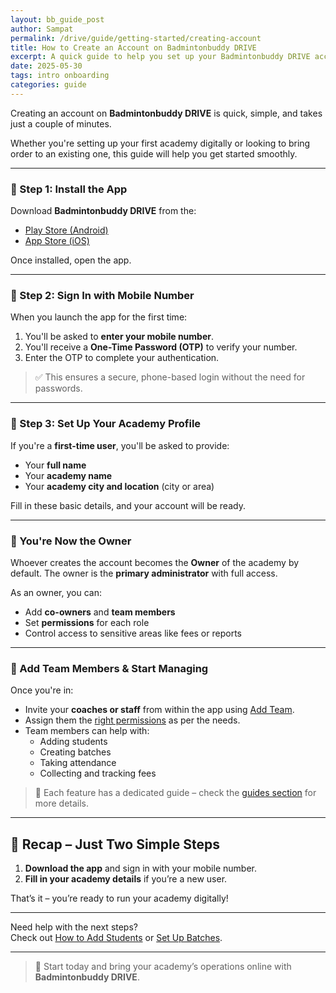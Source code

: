 ```yaml
---
layout: bb_guide_post
author: Sampat
permalink: /drive/guide/getting-started/creating-account
title: How to Create an Account on Badmintonbuddy DRIVE
excerpt: A quick guide to help you set up your Badmintonbuddy DRIVE account and get started with managing your academy.
date: 2025-05-30
tags: intro onboarding
categories: guide
---
```


Creating an account on **Badmintonbuddy DRIVE** is quick, simple, and takes just a couple of minutes.

Whether you're setting up your first academy digitally or looking to bring order to an existing one, this guide will help you get started smoothly.

---

### 📱 Step 1: Install the App

Download **Badmintonbuddy DRIVE** from the:

- [Play Store (Android)](https://play.google.com/store/apps/details?id=com.badminton.academyapp)
- [App Store (iOS)](https://apps.apple.com/in/app/badmintonbuddy-drive/id1483826920)

Once installed, open the app.

---

### 🔑 Step 2: Sign In with Mobile Number

When you launch the app for the first time:

1. You'll be asked to **enter your mobile number**.
2. You'll receive a **One-Time Password (OTP)** to verify your number.
3. Enter the OTP to complete your authentication.

> ✅ This ensures a secure, phone-based login without the need for passwords.

---

### 🏸 Step 3: Set Up Your Academy Profile

If you're a **first-time user**, you'll be asked to provide:

- Your **full name**
- Your **academy name**
- Your **academy city and location** (city or area)

Fill in these basic details, and your account will be ready.

---

### 👑 You're Now the Owner

Whoever creates the account becomes the **Owner** of the academy by default. The owner is the **primary administrator** with full access.

As an owner, you can:

- Add **co-owners** and **team members**
- Set **permissions** for each role
- Control access to sensitive areas like fees or reports

---

### 👥 Add Team Members & Start Managing

Once you're in:

- Invite your **coaches or staff** from within the app using [Add Team](https://resources.badmintonbuddy.com/drive/guide/team/adding-team).
- Assign them the [right permissions](https://resources.badmintonbuddy.com/drive/guide/team/team-permissions) as per the needs.
- Team members can help with:
  - Adding students
  - Creating batches
  - Taking attendance
  - Collecting and tracking fees

> 📌 Each feature has a dedicated guide – check the [guides section](/drive/guide/) for more details.

---

## 🎯 Recap – Just Two Simple Steps

1. **Download the app** and sign in with your mobile number.
2. **Fill in your academy details** if you’re a new user.

That’s it – you’re ready to run your academy digitally!

---

Need help with the next steps?  
Check out [How to Add Students](/drive/guide/student/addding-student) or [Set Up Batches](/drive/guide/batch/adding-batch).

---

> 🚀 Start today and bring your academy’s operations online with **Badmintonbuddy DRIVE**.

